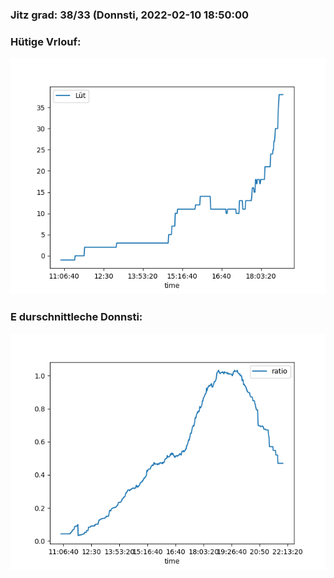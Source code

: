 ### Jitz grad: 38/33 (Donnsti, 2022-02-10 18:50:00

### Hütige Vrlouf:
![Graph](Today.png)

### E durschnittleche Donnsti:
![Graph](Donnsti.png)